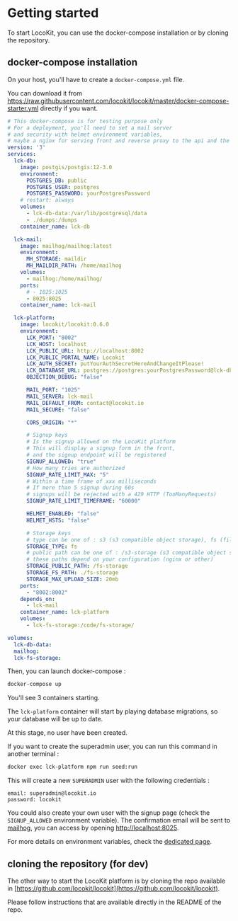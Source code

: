 # Getting started

To start LocoKit, you can use the docker-compose installation
or by cloning the repository.

## docker-compose installation

On your host, you'll have to create a `docker-compose.yml` file.

You can download it from 
https://raw.githubusercontent.com/locokit/locokit/master/docker-compose-starter.yml
directly if you want.

```yaml
# This docker-compose is for testing purpose only
# For a deployment, you'll need to set a mail server
# and security with helmet environment variables,
# maybe a nginx for serving front and reverse proxy to the api and the file storage.
version: '3'
services:
  lck-db:
    image: postgis/postgis:12-3.0
    environment:
      POSTGRES_DB: public
      POSTGRES_USER: postgres
      POSTGRES_PASSWORD: yourPostgresPassword
    # restart: always
    volumes:
      - lck-db-data:/var/lib/postgresql/data
      - ./dumps:/dumps
    container_name: lck-db

  lck-mail:
    image: mailhog/mailhog:latest
    environment:
      MH_STORAGE: maildir
      MH_MAILDIR_PATH: /home/mailhog
    volumes:
      - mailhog:/home/mailhog/
    ports:
      # - 1025:1025
      - 8025:8025
    container_name: lck-mail

  lck-platform:
    image: locokit/locokit:0.6.0
    environment:
      LCK_PORT: "8002"
      LCK_HOST: localhost
      LCK_PUBLIC_URL: http://localhost:8002
      LCK_PUBLIC_PORTAL_NAME: Locokit
      LCK_AUTH_SECRET: putYourAuthSecretHereAndChangeItPlease!
      LCK_DATABASE_URL: postgres://postgres:yourPostgresPassword@lck-db:5432/public
      OBJECTION_DEBUG: "false"

      MAIL_PORT: "1025"
      MAIL_SERVER: lck-mail
      MAIL_DEFAULT_FROM: contact@locokit.io
      MAIL_SECURE: "false"

      CORS_ORIGIN: "*"

      # Signup keys
      # Is the signup allowed on the LocoKit platform
      # This will display a signup form in the front,
      # and the signup endpoint will be registered
      SIGNUP_ALLOWED: "true"
      # How many tries are authorized
      SIGNUP_RATE_LIMIT_MAX: "5"
      # Within a time frame of xxx milliseconds
      # If more than 5 signup during 60s
      # signups will be rejected with a 429 HTTP (TooManyRequests)
      SIGNUP_RATE_LIMIT_TIMEFRAME: "60000"

      HELMET_ENABLED: "false"
      HELMET_HSTS: "false"

      # Storage keys
      # type can be one of : s3 (s3 compatible object storage), fs (file system)
      STORAGE_TYPE: fs
      # public path can be one of : /s3-storage (s3 compatible object storage), /fs-storage (file system)
      # these paths depend on your configuration (nginx or other)
      STORAGE_PUBLIC_PATH: /fs-storage
      STORAGE_FS_PATH: ./fs-storage
      STORAGE_MAX_UPLOAD_SIZE: 20mb
    ports:
      - "8002:8002"
    depends_on:
      - lck-mail
    container_name: lck-platform
    volumes:
      - lck-fs-storage:/code/fs-storage/

volumes:
  lck-db-data:
  mailhog:
  lck-fs-storage:
```

Then, you can launch docker-compose :

```sh
docker-compose up
```

You'll see 3 containers starting.

The `lck-platform` container will start by playing database migrations,
so your database will be up to date.

At this stage, no user have been created.

If you want to create the superadmin user,
you can run this command in another terminal :

```sh
docker exec lck-platform npm run seed:run
```

This will create a new `SUPERADMIN` user with the following credentials :

```
email: superadmin@locokit.io
password: locokit
```

You could also create your own user with the signup page
(check the `SIGNUP_ALLOWED` environment variable).
The confirmation email will be sent to [mailhog](https://github.com/mailhog/MailHog),
you can access by opening [http://localhost:8025](http://localhost:8025).

For more details on environment variables,
check the [dedicated page](advanced/env-vars.html).

## cloning the repository (for dev)

The other way to start the LocoKit platform is by cloning the repo 
available in [https://github.com/locokit/locokit](https://github.com/locokit/locokit).

Please follow instructions that are available directly in the README of the repo.
